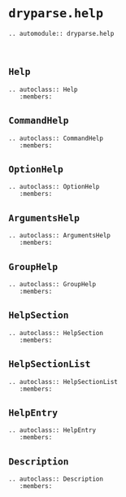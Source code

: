 # ``dryparse.help``

```{eval-rst}
.. automodule:: dryparse.help
```

```{toctree}
```

```{module} dryparse.help
```

## ``Help``

```{eval-rst}
.. autoclass:: Help
   :members:
```

## ``CommandHelp``

```{eval-rst}
.. autoclass:: CommandHelp
   :members:
```

## ``OptionHelp``

```{eval-rst}
.. autoclass:: OptionHelp
   :members:
```

## ``ArgumentsHelp``

```{eval-rst}
.. autoclass:: ArgumentsHelp
   :members:
```

## ``GroupHelp``

```{eval-rst}
.. autoclass:: GroupHelp
   :members:
```

## ``HelpSection``

```{eval-rst}
.. autoclass:: HelpSection
   :members:
```

## ``HelpSectionList``

```{eval-rst}
.. autoclass:: HelpSectionList
   :members:
```

## ``HelpEntry``

```{eval-rst}
.. autoclass:: HelpEntry
   :members:
```

## ``Description``

```{eval-rst}
.. autoclass:: Description
   :members:
```
